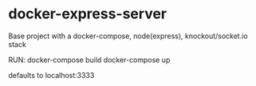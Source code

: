 # docker-express-server
Base project with a docker-compose, node(express), knockout/socket.io stack

RUN:
docker-compose build
docker-compose up

defaults to localhost:3333
